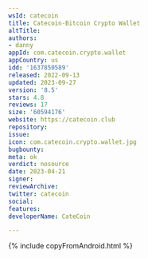```yaml
---
wsId: catecoin
title: Catecoin-Bitcoin Crypto Wallet
altTitle: 
authors:
- danny
appId: com.catecoin.crypto.wallet
appCountry: us
idd: '1637850589'
released: 2022-09-13
updated: 2023-09-27
version: '8.5'
stars: 4.8
reviews: 17
size: '60594176'
website: https://catecoin.club
repository: 
issue: 
icon: com.catecoin.crypto.wallet.jpg
bugbounty: 
meta: ok
verdict: nosource
date: 2023-04-21
signer: 
reviewArchive: 
twitter: catecoin
social: 
features: 
developerName: CateCoin

---
```


{% include copyFromAndroid.html %}

